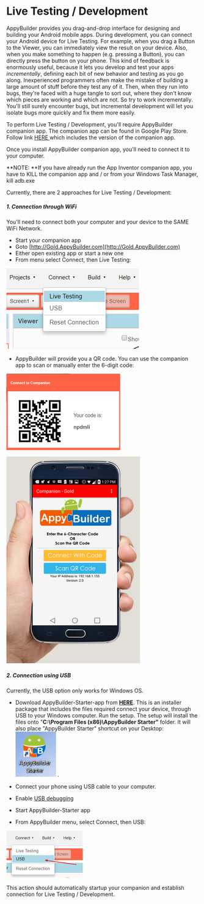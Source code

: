# Live Testing / Development

AppyBuilder provides you drag-and-drop interface for designing and building your Android mobile apps. During development, you can connect your Android device for Live Testing. For example, when you drag a Button to the Viewer, you can immediately view the result on your device. Also, when you make something to happen \(e.g. pressing a Button\), you can directly press the button on your phone.  This kind of feedback is enormously useful, because it lets you develop and test your apps _incrementally_, defining each bit of new behavior and testing as you go along. Inexperienced programmers often make the mistake of building a large amount of stuff before they test any of it. Then, when they run into bugs, they're faced with a huge tangle to sort out, where they don't know which pieces are working and which are not. So try to work incrementally. You'll still surely encounter bugs, but incremental development will let you isolate bugs more quickly and fix them more easily.

To perform Live Testing / Development, you'll require AppyBuilder companion app. The companion app can be found in Google Play Store. Follow link [HERE ](https://help.appybuilder.com/release-notes.html)which includes the version of the companion app.

Once you install AppyBuilder companion app, you'll need to connect it to your computer.

**NOTE: **If you have already run the App Inventor companion app, you have to KILL the companion app and / or from your Windows Task Manager, kill adb.exe

Currently, there are 2 approaches for Live Testing / Development:

##### 1. Connection through WiFi

You'll need to connect both your computer and your device to the SAME WiFi Network.

* Start your companion app
* Goto [http://Gold.AppyBuilder.com](http://Gold.AppyBuilder.com)
* Either open existing app or start a new one
* From menu select Connect, then Live Testing: 

![](/assets/connectWiFi1.png)

* AppyBuilder will provide you a QR code. You can use the companion app to scan or manually enter the 6-digit code:

![](/assets/connectWiFi2.png)

![](/assets/ConnectWiFi3.png)

##### 2. Connection using USB

Currently, the USB option only works for Windows OS. 

* Download AppyBuilder-Starter-app from [**HERE**](http://appybuilder.com/companion/AppyBuilderStarterSetup.msi). This is an installer package that includes the files required connect your device, through USB to your Windows computer. Run the setup. The setup will install the files onto "**C:\Program Files \(x86\)\AppyBuilder Starter"** folder. It will also place "AppyBuilder Starter" shortcut on your Desktop: ![](/assets/StarterApp3.png) .

* Connect your phone using USB cable to your computer. 
* Enable [USB debugging](https://www.google.com/search?q=android+turn+on+usb+debugging&oq=android+turn+on+usb+debugging)
* Start AppyBuilder-Starter app
* From AppyBuilder menu, select Connect, then USB:

 ![](/assets/connectUsb1.png)

This action should automatically startup your companion and establish connection for Live Testing / Development. 



